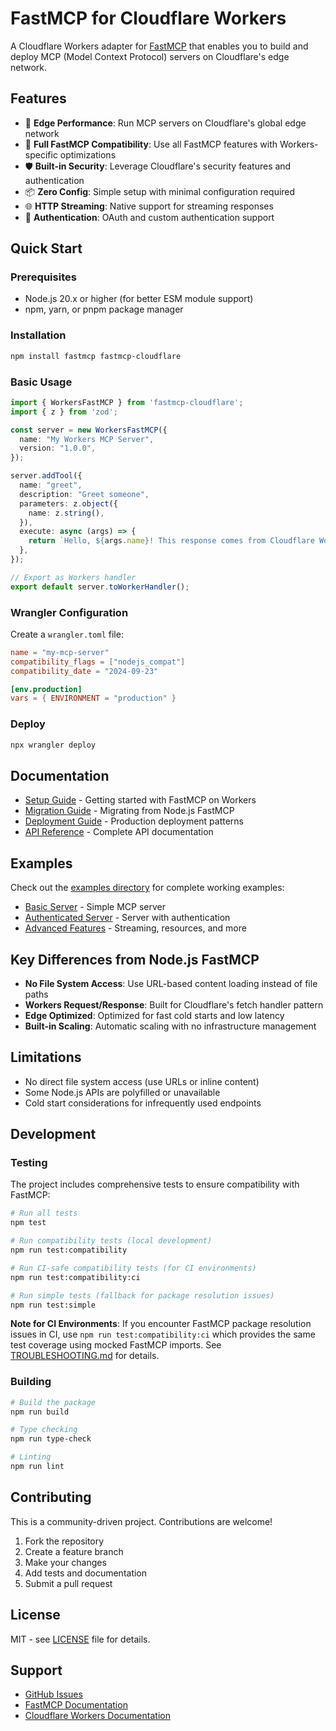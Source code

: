 # FastMCP for Cloudflare Workers

A Cloudflare Workers adapter for [FastMCP](https://github.com/punkpeye/fastmcp) that enables you to build and deploy MCP (Model Context Protocol) servers on Cloudflare's edge network.

## Features

- 🚀 **Edge Performance**: Run MCP servers on Cloudflare's global edge network
- 🔄 **Full FastMCP Compatibility**: Use all FastMCP features with Workers-specific optimizations
- 🛡️ **Built-in Security**: Leverage Cloudflare's security features and authentication
- 📦 **Zero Config**: Simple setup with minimal configuration required
- 🌐 **HTTP Streaming**: Native support for streaming responses
- 🔐 **Authentication**: OAuth and custom authentication support

## Quick Start

### Prerequisites

- Node.js 20.x or higher (for better ESM module support)
- npm, yarn, or pnpm package manager

### Installation

```bash
npm install fastmcp fastmcp-cloudflare
```

### Basic Usage

```typescript
import { WorkersFastMCP } from 'fastmcp-cloudflare';
import { z } from 'zod';

const server = new WorkersFastMCP({
  name: "My Workers MCP Server",
  version: "1.0.0",
});

server.addTool({
  name: "greet",
  description: "Greet someone",
  parameters: z.object({
    name: z.string(),
  }),
  execute: async (args) => {
    return `Hello, ${args.name}! This response comes from Cloudflare Workers.`;
  },
});

// Export as Workers handler
export default server.toWorkerHandler();
```

### Wrangler Configuration

Create a `wrangler.toml` file:

```toml
name = "my-mcp-server"
compatibility_flags = ["nodejs_compat"]
compatibility_date = "2024-09-23"

[env.production]
vars = { ENVIRONMENT = "production" }
```

### Deploy

```bash
npx wrangler deploy
```

## Documentation

- [Setup Guide](./docs/setup.md) - Getting started with FastMCP on Workers
- [Migration Guide](./docs/migration.md) - Migrating from Node.js FastMCP
- [Deployment Guide](./docs/deployment.md) - Production deployment patterns
- [API Reference](./docs/api.md) - Complete API documentation

## Examples

Check out the [examples directory](./examples/) for complete working examples:

- [Basic Server](./examples/basic/) - Simple MCP server
- [Authenticated Server](./examples/authenticated/) - Server with authentication
- [Advanced Features](./examples/advanced/) - Streaming, resources, and more

## Key Differences from Node.js FastMCP

- **No File System Access**: Use URL-based content loading instead of file paths
- **Workers Request/Response**: Built for Cloudflare's fetch handler pattern
- **Edge Optimized**: Optimized for fast cold starts and low latency
- **Built-in Scaling**: Automatic scaling with no infrastructure management

## Limitations

- No direct file system access (use URLs or inline content)
- Some Node.js APIs are polyfilled or unavailable
- Cold start considerations for infrequently used endpoints

## Development

### Testing

The project includes comprehensive tests to ensure compatibility with FastMCP:

```bash
# Run all tests
npm test

# Run compatibility tests (local development)
npm run test:compatibility

# Run CI-safe compatibility tests (for CI environments)
npm run test:compatibility:ci

# Run simple tests (fallback for package resolution issues)
npm run test:simple
```

**Note for CI Environments**: If you encounter FastMCP package resolution issues in CI, use `npm run test:compatibility:ci` which provides the same test coverage using mocked FastMCP imports. See [TROUBLESHOOTING.md](./TROUBLESHOOTING.md) for details.

### Building

```bash
# Build the package
npm run build

# Type checking
npm run type-check

# Linting
npm run lint
```

## Contributing

This is a community-driven project. Contributions are welcome!

1. Fork the repository
2. Create a feature branch
3. Make your changes
4. Add tests and documentation
5. Submit a pull request

## License

MIT - see [LICENSE](./LICENSE) file for details.

## Support

- [GitHub Issues](https://github.com/jordanburke/fastmcp-cloudflare/issues)
- [FastMCP Documentation](https://github.com/punkpeye/fastmcp)
- [Cloudflare Workers Documentation](https://developers.cloudflare.com/workers/)
